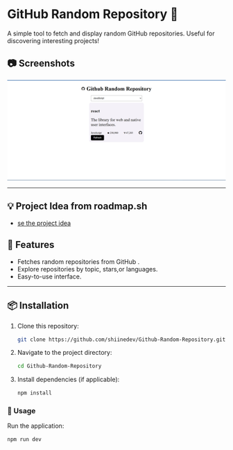 # GitHub Random Repository 🎲

A simple tool to fetch and display random GitHub repositories. Useful for discovering interesting projects!

## 📷 Screenshots
![screenshot](./src/assets/screen.PNG)


---
## 💡 Project Idea from  roadmap.sh
- [se the project idea](https://roadmap.sh/projects/github-random-repo)

## 🌟 Features

- Fetches random repositories from GitHub .
- Explore repositories by topic, stars,or languages.
- Easy-to-use interface.

---

## 📦 Installation

1. Clone this repository:
   ```bash
   git clone https://github.com/shiinedev/Github-Random-Repository.git
   ```
2. Navigate to the project directory:
    ```bash 
    cd Github-Random-Repository
    ```
3. Install dependencies (if applicable):
    ```bash
    npm install
    ```
### 🚀 Usage
Run the application:
```bash
npm run dev
```

    
